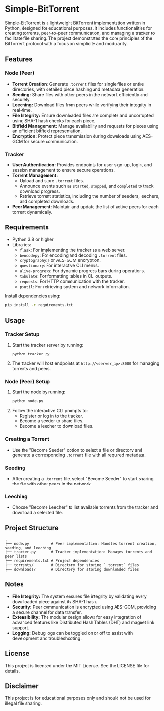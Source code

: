 # Simple-BitTorrent

Simple-BitTorrent is a lightweight BitTorrent implementation written in Python, designed for educational purposes. It includes functionalities for creating torrents, peer-to-peer communication, and managing a tracker to facilitate file sharing. The project demonstrates the core principles of the BitTorrent protocol with a focus on simplicity and modularity.

## Features

### Node (Peer)
- **Torrent Creation:** Generate `.torrent` files for single files or entire directories, with detailed piece hashing and metadata generation.
- **Seeding:** Share files with other peers in the network efficiently and securely.
- **Leeching:** Download files from peers while verifying their integrity in real-time.
- **File Integrity:** Ensure downloaded files are complete and uncorrupted using SHA-1 hash checks for each piece.
- **Bitfield Management:** Manage availability and requests for pieces using an efficient bitfield representation.
- **Encryption:** Protect piece transmission during downloads using AES-GCM for secure communication.

### Tracker
- **User Authentication:** Provides endpoints for user sign-up, login, and session management to ensure secure operations.
- **Torrent Management:**
  - Upload and store `.torrent` files.
  - Announce events such as `started`, `stopped`, and `completed` to track download progress.
  - Retrieve torrent statistics, including the number of seeders, leechers, and completed downloads.
- **Peer Management:** Maintain and update the list of active peers for each torrent dynamically.

## Requirements

- Python 3.8 or higher
- Libraries:
  - `flask`: For implementing the tracker as a web server.
  - `bencodepy`: For encoding and decoding `.torrent` files.
  - `cryptography`: For AES-GCM encryption.
  - `questionary`: For interactive CLI menus.
  - `alive-progress`: For dynamic progress bars during operations.
  - `tabulate`: For formatting tables in CLI outputs.
  - `requests`: For HTTP communication with the tracker.
  - `psutil`: For retrieving system and network information.

Install dependencies using:
```bash
pip install -r requirements.txt
```

## Usage

### Tracker Setup
1. Start the tracker server by running:
   ```bash
   python tracker.py
   ```
2. The tracker will host endpoints at `http://<server_ip>:8000` for managing torrents and peers.

### Node (Peer) Setup
1. Start the node by running:
   ```bash
   python node.py
   ```
2. Follow the interactive CLI prompts to:
   - Register or log in to the tracker.
   - Become a seeder to share files.
   - Become a leecher to download files.

### Creating a Torrent
- Use the "Become Seeder" option to select a file or directory and generate a corresponding `.torrent` file with all required metadata.

### Seeding
- After creating a `.torrent` file, select "Become Seeder" to start sharing the file with other peers in the network.

### Leeching
- Choose "Become Leecher" to list available torrents from the tracker and download a selected file.

## Project Structure

```plaintext
.
├── node.py          # Peer implementation: Handles torrent creation, seeding, and leeching
├── tracker.py       # Tracker implementation: Manages torrents and peer lists
├── requirements.txt # Project dependencies
├── torrents/        # Directory for storing `.torrent` files
├── downloads/       # Directory for storing downloaded files
```

## Notes

- **File Integrity:** The system ensures file integrity by validating every downloaded piece against its SHA-1 hash.
- **Security:** Peer communication is encrypted using AES-GCM, providing a secure channel for data transfer.
- **Extensibility:** The modular design allows for easy integration of advanced features like Distributed Hash Tables (DHT) and magnet link support.
- **Logging:** Debug logs can be toggled on or off to assist with development and troubleshooting.

## License
This project is licensed under the MIT License. See the LICENSE file for details.

## Disclaimer
This project is for educational purposes only and should not be used for illegal file sharing.
